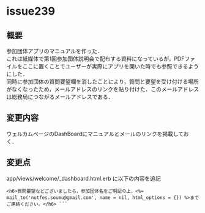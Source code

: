 # issue239

## 概要
参加団体アプリのマニュアルを作った．  
これは紙媒体で第1回参加団体説明会で配布する資料になっているが，PDFファイルをここに置くことでユーザーが実際にアプリを開いた時でも参照できるようにした．  
同時に参加団体の質問要望欄を消したことにより，質問と要望を受け付ける場所がなくなったため，メールアドレスのリンクを貼り付けた．このメールアドレスは総務局につながるメールアドレスである．

## 変更内容
ウェルカムページのDashBoardにマニュアルとメールのリンクを掲載しておく．

## 変更点
app/views/welcome/_dashboard.html.erb
に以下の内容を追記
``` <h6>参加団体アプリマニュアルは<%= link_to "こちら" %>から</h6>
<h6>質問要望などございましたら，参加団体名をご明記の上，<%= mail_to('nutfes.soumu@gmail.com', name = nil, html_options = {}) %>までご連絡ください。</h6> ```  
